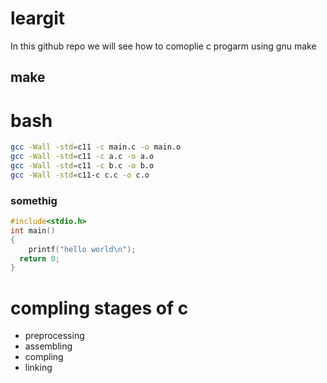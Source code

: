 # leargit

In this github repo we will see how to comoplie c progarm using gnu make


## make 

# bash 
```bash
gcc -Wall -std=c11 -c main.c -o main.o
gcc -Wall -std=c11 -c a.c -o a.o
gcc -Wall -std=c11 -c b.c -o b.o
gcc -Wall -std=c11-c c.c -o c.o

```
### somethig 

```c
#include<stdio.h>
int main()
{
    printf("hello world\n");
  return 0;
}
```
# compling stages of c 
* preprocessing 
* assembling
* compling 
* linking 
